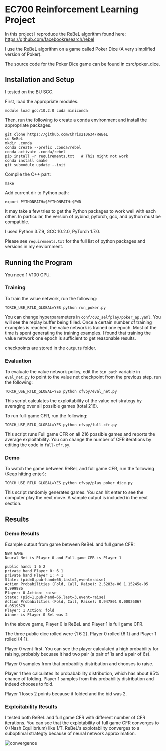 # EC700 Reinforcement Learning Project

In this project I reproduce the ReBeL algorithm found here: https://github.com/facebookresearch/rebel

I use the ReBeL algorithm on a game called Poker Dice (A very simplified version of Poker).

The source code for the Poker Dice game can be found in csrc/poker_dice.

## Installation and Setup

I tested on the BU SCC. 

First, load the appropriate modules.
```
module load gcc/10.2.0 cuda miniconda
```

Then, run the following to create a conda environment and install the appropriate packages.
```
git clone https://github.com/Chris210634/ReBeL
cd ReBeL
mkdir .conda
conda create --prefix .conda/rebel
conda activate .conda/rebel
pip install -r requirements.txt   # This might not work
conda install cmake
git submodule update --init
```

Compile the C++ part:
```
make
```

Add current dir to Python path:
```
export PYTHONPATH=$PYTHONPATH:$PWD
```

It may take a few tries to get the Python packages to work well with each other.
In particular, the version of pybind, pytorch, gcc, and python must be compatible.

I used Python 3.7.9, GCC 10.2.0, PyTorch 1.7.0.

Please see ```requirements.txt``` for the full list of python packages and versions in my enviornment.

## Running the Program

You need 1 V100 GPU.

### Training

To train the value network, run the following:

```
TORCH_USE_RTLD_GLOBAL=YES python run_poker.py
```
You can change hyperparameters in ```conf/c02_selfplay/poker_ap.yaml```.
You will see the replay buffer being filled. Once a certain number of training examples is reached, the value network is trained one epoch.
Most of the time is spent generating the training examples.
I found that training the value network one epoch is sufficient to get reasonable results.

checkpoints are stored in the ```outputs``` folder.

### Evaluation
To evaluate the value network policy, edit the ```bin_path``` variable in ```eval_net.py``` to point to the value net checkpoint from the previous step. run the following:

```
TORCH_USE_RTLD_GLOBAL=YES python cfvpy/eval_net.py 
```

This script calculates the exploitability of the value net strategy by averaging over all possible games (total 216).

To run full-game CFR, run the following:

```
TORCH_USE_RTLD_GLOBAL=YES python cfvpy/full-cfr.py
```

This script runs Full game CFR on all 216 possible games and reports the average exploitability. You can change the number of CFR iterations by editing the code in ```full-cfr.py```.

### Demo

To watch the game between ReBeL and full game CFR, run the following (Keep hitting enter):
```
TORCH_USE_RTLD_GLOBAL=YES python cfvpy/play_poker_dice.py
```

This script randomly generates games. You can hit enter to see the computer play the next move. A sample output is included in the next section.

## Results

### Demo Results

Example output from game between ReBeL and full game CFR:

```
NEW GAME
Neural Net is Player 0 and Full-game CFR is Player 1

public hand: 1 6 2
private hand Player 0: 6 1
private hand Player 1: 4 1
State: (pid=0,pub-hand=66,last=2,event=raise)
Action Probabilities (Fold, Call, Raise): 2.5283e-06 1.15245e-05 0.999986
Player: 0 Action: raise
State: (pid=1,pub-hand=66,last=3,event=raise)
Action Probabilities (Fold, Call, Raise): 0.947801 0.00026067 0.0519379
Player: 1 Action: fold
Winner is Player 0 Bet was 2
```

In the above game, Player 0 is ReBeL and Player 1 is full game CFR.

The three public dice rolled were {1 6 2}. Player 0 rolled {6 1} and Player 1 rolled {4 1}.

Player 0 went first. You can see the player calculated a high probability for raising, probably becuase it had two pair (a pair of 1s and a pair of 6s).

Player 0 samples from that probability distribution and chooses to raise.

Player 1 then calculates its probabability distribution, which has about 95% chance of folding. Player 1 samples from this probability distribution and indeed chooses to fold.

Player 1 loses 2 points because it folded and the bid was 2.

### Exploitability Results

I tested both ReBeL and full game CFR with different number of CFR iterations. You can see that the explotability of full game CFR converges to 0 (Nash Equilibrium) like 1/T. ReBeL's explotability converges to a suboptimal strategty because of neural network approximation.

![convergence](https://user-images.githubusercontent.com/10382186/117016257-86c9c300-acc0-11eb-9a15-4b42daad0203.PNG)


